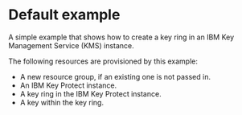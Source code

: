 # Default example

A simple example that shows how to create a key ring in an IBM Key Management Service (KMS) instance.

The following resources are provisioned by this example:
 - A new resource group, if an existing one is not passed in.
 - An IBM Key Protect instance.
 - A key ring in the IBM Key Protect instance.
 - A key within the key ring.

